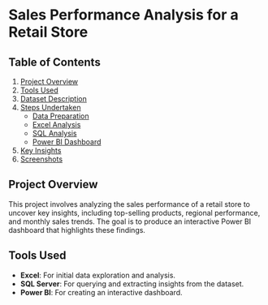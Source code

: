 # Sales Performance Analysis for a Retail Store

## Table of Contents
1. [Project Overview](#project-overview)
2. [Tools Used](#tools-used)
3. [Dataset Description](#dataset-description)
4. [Steps Undertaken](#steps-undertaken)
   - [Data Preparation](#data-preparation)
   - [Excel Analysis](#excel-analysis)
   - [SQL Analysis](#sql-analysis)
   - [Power BI Dashboard](#power-bi-dashboard)
5. [Key Insights](#key-insights)
6. [Screenshots](#screenshots)

## Project Overview
This project involves analyzing the sales performance of a retail store to uncover key insights, including top-selling products, regional performance, and monthly sales trends. The goal is to produce an interactive Power BI dashboard that highlights these findings.

## Tools Used
- **Excel**: For initial data exploration and analysis.
- **SQL Server**: For querying and extracting insights from the dataset.
- **Power BI**: For creating an interactive dashboard.

